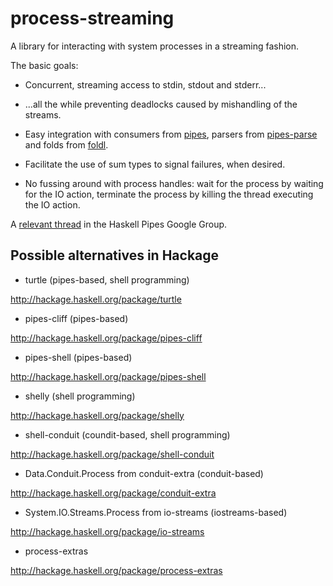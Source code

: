 process-streaming
=================

A library for interacting with system processes in a streaming fashion.

The basic goals:

- Concurrent, streaming access to stdin, stdout and stderr...

- ...all the while preventing deadlocks caused by mishandling of the streams. 

- Easy integration with consumers from
  [pipes](http://hackage.haskell.org/package/pipes), parsers from
  [pipes-parse](http://hackage.haskell.org/package/pipes-parse) and folds from
  [foldl](http://hackage.haskell.org/package/foldl).

- Facilitate the use of sum types to signal failures, when desired.

- No fussing around with process handles: wait for the process by waiting for
  the IO action, terminate the process by killing the thread executing the IO
  action.

A [relevant thread](https://groups.google.com/forum/#!searchin/haskell-pipes/pipes$20process/haskell-pipes/JFfyquj5HAg/Lxz7p50JOh4J) in the Haskell Pipes Google Group.


## Possible alternatives in Hackage

* turtle (pipes-based, shell programming)

http://hackage.haskell.org/package/turtle

* pipes-cliff (pipes-based)

http://hackage.haskell.org/package/pipes-cliff

* pipes-shell (pipes-based)

http://hackage.haskell.org/package/pipes-shell

* shelly (shell programming)

http://hackage.haskell.org/package/shelly

* shell-conduit (coundit-based, shell programming)

http://hackage.haskell.org/package/shell-conduit

* Data.Conduit.Process from conduit-extra (conduit-based)

http://hackage.haskell.org/package/conduit-extra

* System.IO.Streams.Process from io-streams (iostreams-based)

http://hackage.haskell.org/package/io-streams

* process-extras

http://hackage.haskell.org/package/process-extras
